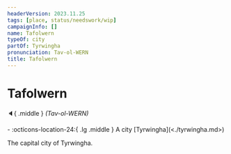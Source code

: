 ```yaml
---
headerVersion: 2023.11.25
tags: [place, status/needswork/wip]
campaignInfo: []
name: Tafolwern
typeOf: city
partOf: Tyrwingha
pronunciation: Tav-ol-WERN
title: Tafolwern
---
```

# Tafolwern
:speaker:{ .middle } *(Tav-ol-WERN)*  
<div class="grid cards ext-narrow-margin ext-one-column" markdown>
-    :octicons-location-24:{ .lg .middle } A city [Tyrwingha](<./tyrwingha.md>)  
</div>


The capital city of Tyrwingha.

